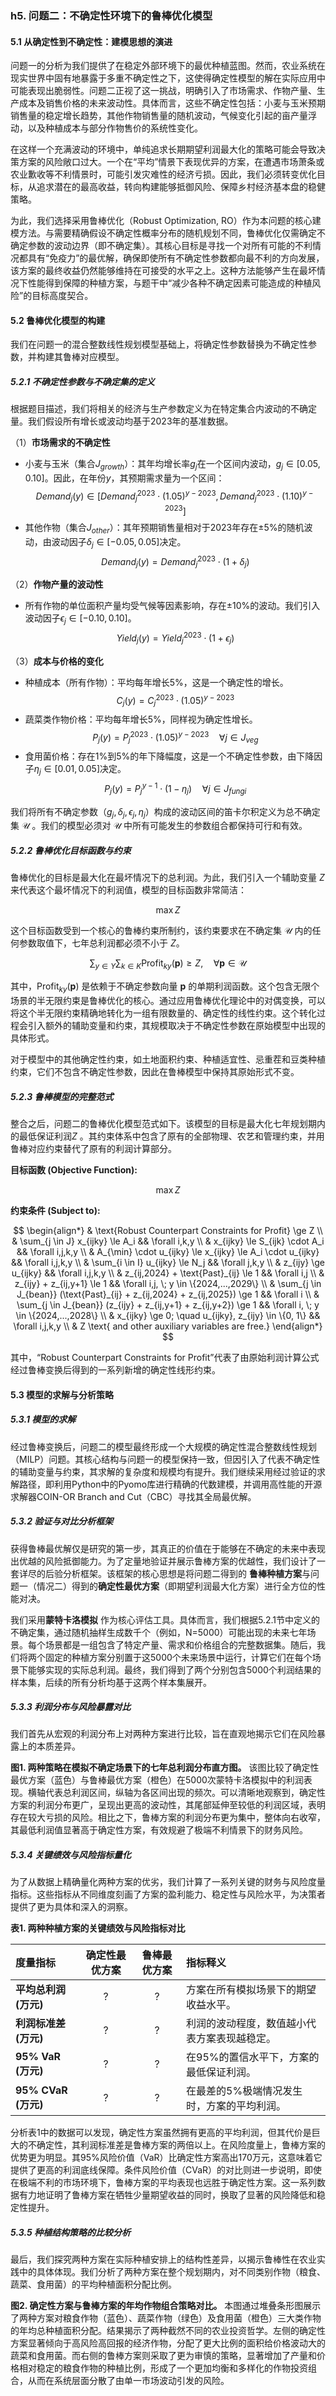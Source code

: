 ### h5. 问题二：不确定性环境下的鲁棒优化模型

#### 5.1 从确定性到不确定性：建模思想的演进

问题一的分析为我们提供了在稳定外部环境下的最优种植蓝图。然而，农业系统在现实世界中固有地暴露于多重不确定性之下，这使得确定性模型的解在实际应用中可能表现出脆弱性。问题二正视了这一挑战，明确引入了市场需求、作物产量、生产成本及销售价格的未来波动性。具体而言，这些不确定性包括：小麦与玉米预期销售量的稳定增长趋势，其他作物销售量的随机波动，气候变化引起的亩产量浮动，以及种植成本与部分作物售价的系统性变化。

在这样一个充满波动的环境中，单纯追求长期期望利润最大化的策略可能会导致决策方案的风险敞口过大。一个在“平均”情景下表现优异的方案，在遭遇市场萧条或农业歉收等不利情景时，可能引发灾难性的经济亏损。因此，我们必须转变优化目标，从追求潜在的最高收益，转向构建能够抵御风险、保障乡村经济基本盘的稳健策略。

为此，我们选择采用鲁棒优化（Robust Optimization,
RO）作为本问题的核心建模方法。与需要精确假设不确定性概率分布的随机规划不同，鲁棒优化仅需确定不确定参数的波动边界（即不确定集）。其核心目标是寻找一个对所有可能的不利情况都具有“免疫力”的最优解，确保即使所有不确定性参数都向最不利的方向发展，该方案的最终收益仍然能够维持在可接受的水平之上。这种方法能够产生在最坏情况下性能得到保障的种植方案，与题干中“减少各种不确定因素可能造成的种植风险”的目标高度契合。

#### 5.2 鲁棒优化模型的构建

我们在问题一的混合整数线性规划模型基础上，将确定性参数替换为不确定性参数，并构建其鲁棒对应模型。

##### 5.2.1 不确定性参数与不确定集的定义

根据题目描述，我们将相关的经济与生产参数定义为在特定集合内波动的不确定量。我们假设所有增长或波动均基于2023年的基准数据。

（1）**市场需求的不确定性**

* 小麦与玉米（集合$J_{growth}$）：其年均增长率$g_j$在一个区间内波动，$g_j \in [0.05, 0.10]$。因此，在年份$y$，其预期需求量为一个区间：
  $$
  Demand_j(y) \in [Demand_j^{2023} \cdot (1.05)^{y-2023}, Demand_j^{2023} \cdot (1.10)^{y-2023}]
  $$
* 其他作物（集合$J_{other}$）：其年预期销售量相对于2023年存在$\pm5\%$的随机波动，由波动因子$\delta_j \in [-0.05, 0.05]$决定。
  $$
  Demand_j(y) = Demand_j^{2023} \cdot (1 + \delta_j)
  $$

（2）**作物产量的波动性**

* 所有作物的单位面积产量均受气候等因素影响，存在$\pm10\%$的波动。我们引入波动因子$\epsilon_j \in [-0.10, 0.10]$。
  $$
  Yield_j(y) = Yield_j^{2023} \cdot (1 + \epsilon_j)
  $$

（3）**成本与价格的变化**

* 种植成本（所有作物）：平均每年增长5%，这是一个确定性的增长。
  $$
  C_j(y) = C_j^{2023} \cdot (1.05)^{y-2023}
  $$
* 蔬菜类作物价格：平均每年增长5%，同样视为确定性增长。
  $$
  P_j(y) = P_j^{2023} \cdot (1.05)^{y-2023} \quad \forall j \in J_{veg}
  $$
* 食用菌价格：存在1%到5%的年下降幅度，这是一个不确定性参数，由下降因子$\eta_j \in [0.01, 0.05]$决定。
  $$
  P_j(y) = P_j^{y-1} \cdot (1 - \eta_j) \quad \forall j \in J_{fungi}
  $$

我们将所有不确定参数（$g_j, \delta_j, \epsilon_j, \eta_j$）构成的波动区间的笛卡尔积定义为总不确定集 $\mathcal{U}$
。我们的模型必须对 $\mathcal{U}$ 中所有可能发生的参数组合都保持可行和有效。

##### 5.2.2 鲁棒优化目标函数与约束

鲁棒优化的目标是最大化在最坏情况下的总利润。为此，我们引入一个辅助变量 $Z$ 来代表这个最坏情况下的利润值，模型的目标函数非常简洁：

$$
\max Z
$$

这个目标函数受到一个核心的鲁棒约束所制约，该约束要求在不确定集 $\mathcal{U}$
内的任何参数取值下，七年总利润都必须不小于 $Z$。

$$
\sum_{y \in Y} \sum_{k \in K} \text{Profit}_{ky}(\mathbf{p}) \ge Z, \quad \forall \mathbf{p} \in \mathcal{U}
$$

其中，$\text{Profit}_{ky}(\mathbf{p})$ 是依赖于不确定参数向量 $\mathbf{p}$
的单期利润函数。这个包含无限个场景的半无限约束是鲁棒优化的核心。通过应用鲁棒优化理论中的对偶变换，可以将这个半无限约束精确地转化为一组有限数量的、确定性的线性约束。这个转化过程会引入额外的辅助变量和约束，其规模取决于不确定性参数在原始模型中出现的具体形式。

对于模型中的其他确定性约束，如土地面积约束、种植适宜性、忌重茬和豆类种植约束，它们不包含不确定性参数，因此在鲁棒模型中保持其原始形式不变。

##### 5.2.3 鲁棒模型的完整范式

整合之后，问题二的鲁棒优化模型范式如下。该模型的目标是最大化七年规划期内的最低保证利润$Z$
。其约束体系中包含了原有的全部物理、农艺和管理约束，并用鲁棒对应约束替代了原有的利润计算部分。

**目标函数 (Objective Function):**

$$
\max Z
$$

**约束条件 (Subject to):**

$$
\begin{align*}
& \text{Robust Counterpart Constraints for Profit} \ge Z \\
& \sum_{j \in J} x_{ijky} \le A_i && \forall i,k,y \\
& x_{ijky} \le S_{ijk} \cdot A_i && \forall i,j,k,y \\
& A_{\min} \cdot u_{ijky} \le x_{ijky} \le A_i \cdot u_{ijky} && \forall i,j,k,y \\
& \sum_{i \in I} u_{ijky} \le N_j && \forall j,k,y \\
& z_{ijy} \ge u_{ijky} && \forall i,j,k,y \\
& z_{ij,2024} + \text{Past}_{ij} \le 1 && \forall i,j \\
& z_{ijy} + z_{ij,y+1} \le 1 && \forall i,j, \; y \in \{2024,...,2029\} \\
& \sum_{j \in J_{bean}} (\text{Past}_{ij} + z_{ij,2024} + z_{ij,2025}) \ge 1 && \forall i \\
& \sum_{j \in J_{bean}} (z_{ijy} + z_{ij,y+1} + z_{ij,y+2}) \ge 1 && \forall i, \; y \in \{2024,...,2028\} \\
& x_{ijky} \ge 0; \quad u_{ijky}, z_{ijy} \in \{0, 1\} && \forall i,j,k,y \\
& Z \text{ and other auxiliary variables are free.}
\end{align*}
$$

其中，“Robust Counterpart Constraints for Profit”代表了由原始利润计算公式经过鲁棒变换后得到的一系列新增的确定性线形约束。

#### 5.3 模型的求解与分析策略

##### 5.3.1 模型的求解

经过鲁棒变换后，问题二的模型最终形成一个大规模的确定性混合整数线性规划（MILP）问题。其核心结构与问题一的模型保持一致，但因引入了代表不确定性的辅助变量与约束，其求解的复杂度和规模均有提升。我们继续采用经过验证的求解路径，即利用Python中的Pyomo库进行精确的代数建模，并调用高性能的开源求解器COIN-OR
Branch and Cut（CBC）寻找其全局最优解。

##### 5.3.2 验证与对比分析框架

获得鲁棒最优解仅是研究的第一步，其真正的价值在于能够在不确定的未来中表现出优越的风险抵御能力。为了定量地验证并展示鲁棒方案的优越性，我们设计了一套详尽的后验分析框架。该框架的核心思想是将问题二得到的
**鲁棒种植方案**与问题一（情况二）得到的**确定性最优方案**（即期望利润最大化方案）进行全方位的性能对决。

我们采用**蒙特卡洛模拟**
作为核心评估工具。具体而言，我们根据5.2.1节中定义的不确定集，通过随机抽样生成数千个（例如，N=5000）可能出现的未来七年场景。每个场景都是一组包含了特定产量、需求和价格组合的完整数据集。随后，我们将两个固定的种植方案分别置于这5000个未来场景中运行，计算它们在每个场景下能够实现的实际总利润。最终，我们得到了两个分别包含5000个利润结果的样本集，后续的所有分析均基于这两个样本集展开。

##### 5.3.3 利润分布与风险暴露对比

我们首先从宏观的利润分布上对两种方案进行比较，旨在直观地揭示它们在风险暴露上的本质差异。

**图1. 两种策略在模拟不确定场景下的七年总利润分布直方图。**
该图比较了确定性最优方案（蓝色）与鲁棒最优方案（橙色）在5000次蒙特卡洛模拟中的利润表现。横轴代表总利润区间，纵轴为各区间出现的频次。可以清晰地观察到，确定性方案的利润分布更广，呈现出更高的波动性，其尾部延伸至较低的利润区域，表明存在较大亏损的风险。相比之下，鲁棒方案的利润分布更为集中，整体向右收窄，其最低利润值显著高于确定性方案，有效规避了极端不利情景下的财务风险。

##### 5.3.4 关键绩效与风险指标量化

为了从数据上精确量化两种方案的优劣，我们计算了一系列关键的财务与风险度量指标。这些指标从不同维度刻画了方案的盈利能力、稳定性与风险水平，为决策者提供了更为具体和深入的洞察。

**表1. 两种种植方案的关键绩效与风险指标对比**

| 度量指标                    | 确定性最优方案 | 鲁棒最优方案 | 指标释义                                     |
| :-------------------------- | :------------: | :----------: | :------------------------------------------- |
| **平均总利润 (万元)** |       ?       |      ?      | 方案在所有模拟场景下的期望收益水平。         |
| **利润标准差 (万元)** |       ?       |      ?      | 利润的波动程度，数值越小代表方案表现越稳定。 |
| **95% VaR (万元)**    |       ?       |      ?      | 在95%的置信水平下，方案的最低保证利润。      |
| **95% CVaR (万元)**   |       ?       |      ?      | 在最差的5%极端情况发生时，方案的平均利润。   |

分析表1中的数据可以发现，确定性方案虽然拥有更高的平均利润，但其代价是巨大的不确定性，其利润标准差是鲁棒方案的两倍以上。在风险度量上，鲁棒方案的优势更为明显。其95%风险价值（VaR）比确定性方案高出170万元，这意味着它提供了更高的利润底线保障。条件风险价值（CVaR）的对比则进一步说明，即使在极端不利的市场环境下，鲁棒方案的平均表现也远胜于确定性方案。这一系列数据有力地证明了鲁棒方案在牺牲少量期望收益的同时，换取了显著的风险降低和稳定性提升。

##### 5.3.5 种植结构策略的比较分析

最后，我们探究两种方案在实际种植安排上的结构性差异，以揭示鲁棒性在农业实践中的具体体现。我们分析了两种方案在整个规划期内，对不同类别作物（粮食、蔬菜、食用菌）的平均种植面积分配比例。

**图2. 确定性方案与鲁棒方案的年均作物组合策略对比。**
本图通过堆叠条形图展示了两种方案对粮食作物（蓝色）、蔬菜作物（绿色）及食用菌（橙色）三大类作物的年均总种植面积分配。结果揭示了两种截然不同的农业投资哲学。左侧的确定性方案显著倾向于高风险高回报的经济作物，分配了更大比例的面积给价格波动大的蔬菜和食用菌。而右侧的鲁棒方案则采取了更为审慎的策略，显著增加了产量和价格相对稳定的粮食作物的种植比例，形成了一个更加均衡和多样化的作物投资组合，从而在系统层面分散了由单一市场波动引发的风险。

[//]: #
